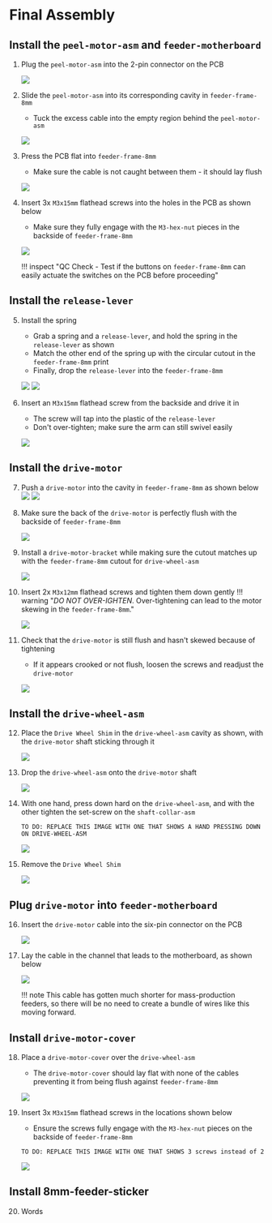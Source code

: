 # Final Assembly

## Install the `peel-motor-asm` and `feeder-motherboard`

1. Plug the `peel-motor-asm` into the 2-pin connector on the PCB
   
   	![](img/PXL_20230125_205520692.jpg)

2. Slide the `peel-motor-asm` into its corresponding cavity in `feeder-frame-8mm`
	* Tuck the excess cable into the empty region behind the `peel-motor-asm` 
   
   	![](img/PXL_20230125_205545511.jpg)

3. Press the PCB flat into `feeder-frame-8mm`
	* Make sure the cable is not caught between them - it should lay flush
   
   	![](img/PXL_20230125_205601695.jpg)

4. Insert 3x `M3x15mm` flathead screws into the holes in the PCB as shown below
	* Make sure they fully engage with the `M3-hex-nut` pieces in the backside of `feeder-frame-8mm`
   
	![](img/PXL_20230125_205633127.jpg)
 
	!!! inspect "QC Check - Test if the buttons on `feeder-frame-8mm` can easily actuate the switches on the PCB before proceeding"

## Install the `release-lever`

5. Install the spring
	* Grab a spring and a `release-lever`, and hold the spring in the `release-lever` as shown 
	* Match the other end of the spring up with the circular cutout in the `feeder-frame-8mm` print
	* Finally, drop the `release-lever` into the `feeder-frame-8mm`
   
   	![](img/PXL_20230125_205852845.jpg)
   	![](img/PXL_20230125_205907965.jpg)

6. Insert an `M3x15mm` flathead screw from the backside and drive it in 
	* The screw will tap into the plastic of the `release-lever` 
	* Don't over-tighten; make sure the arm can still swivel easily
   
   	![](img/PXL_20230125_205923606.jpg)

## Install the `drive-motor`

7. Push a `drive-motor` into the cavity in `feeder-frame-8mm` as shown below
   ![](img/PXL_20230125_210030736.jpg)
   ![](img/PXL_20230125_210041399.jpg)

8. Make sure the back of the `drive-motor` is perfectly flush with the backside of `feeder-frame-8mm`
   
  	![](img/PXL_20230125_210049496.jpg)

9. Install a `drive-motor-bracket` while making sure the cutout matches up with the `feeder-frame-8mm` cutout for `drive-wheel-asm`
   
   	![](img/PXL_20230125_210103973.jpg)

10. Insert 2x `M3x12mm` flathead screws and tighten them down gently 
	!!! warning "*DO NOT OVER-IGHTEN*. Over-tightening can lead to the motor skewing in the `feeder-frame-8mm`."
   
   	![](img/PXL_20230125_210136695.jpg)

11. Check that the `drive-motor` is still flush and hasn't skewed because of tightening
	* If it appears crooked or not flush, loosen the screws and readjust the `drive-motor`
   
   	![](img/PXL_20230125_210049496.jpg)

## Install the `drive-wheel-asm`

12. Place the `Drive Wheel Shim` in the `drive-wheel-asm` cavity as shown, with the `drive-motor` shaft sticking through it
   
   	![](img/PXL_20230125_210301849.jpg)

13. Drop the `drive-wheel-asm` onto the `drive-motor` shaft
   
	![](img/PXL_20230125_210309516.jpg)

14. With one hand, press down hard on the `drive-wheel-asm`, and with the other tighten the set-screw on the `shaft-collar-asm`
  
  	 `TO DO: REPLACE THIS IMAGE WITH ONE THAT SHOWS A HAND PRESSING DOWN ON DRIVE-WHEEL-ASM`

  
	 ![](img/PXL_20230125_210331035.jpg)

15. Remove the `Drive Wheel Shim`
      
   	![](img/PXL_20230125_210341052.jpg)
   	
## Plug `drive-motor` into `feeder-motherboard`

16. Insert the `drive-motor` cable into the six-pin connector on the PCB
   
    ![](img/PXL_20230125_210435885.jpg)

17. Lay the cable in the channel that leads to the motherboard, as shown below
   
    ![](img/PXL_20230125_210523730.jpg)
    
    !!! note
    	This cable has gotten much shorter for mass-production feeders, so there will be no need to create a bundle of wires like this moving forward. 
    	
## Install `drive-motor-cover`

18. Place a `drive-motor-cover` over the `drive-wheel-asm`
	* The `drive-motor-cover` should lay flat with none of the cables preventing it from being flush against `feeder-frame-8mm` 
   
    ![](img/PXL_20230125_210540301.MP.jpg)

19. Insert 3x `M3x15mm` flathead screws in the locations shown below
	* Ensure the screws fully engage with the `M3-hex-nut` pieces on the backside of `feeder-frame-8mm`
    
     `TO DO: REPLACE THIS IMAGE WITH ONE THAT SHOWS 3 screws instead of 2`
    
    ![](img/PXL_20230125_210559001.jpg)
    
## Install 8mm-feeder-sticker
20. Words
